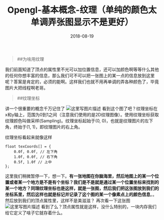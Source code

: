 ﻿---
layout: post
categories: opengl
title: 'Opengl-基本概念-纹理（单纯的颜色太单调弄张图显示不是更好）'
date: 2018-08-19
---

> ##为啥用纹理

  我们前面知道了顶点的属性里不光可以加位置信息，还可以加颜色啊等等什么其他的任何你想丰富的信息，那么我们可不可以把一张图上的某一点的信息放到这里呢？答案是肯定的，必须的能啊。这样我们也就不用再单调的弄各种颜色了，毕竟图片大把线程啊老哥。

> ##纹理坐标

  讲一个很重要的概念千万记住了
  ![这里写图片描述](/images/opengl/uv1.png)
  看到这个图了吧？纹理坐标在x和y轴上，范围为0到1之间（注意我们使用的是2D纹理图像）。使用纹理坐标获取纹理颜色叫做采样(Sampling)。纹理坐标起始于(0, 0)，也就是纹理图片的左下角，终始于(1, 1)，即纹理图片的右上角。
  
纹理坐标看起来就像这样
```
float texCoords[] = {
    0.0f, 0.0f, // 左下角
    1.0f, 0.0f, // 右下角
    0.5f, 1.0f // 上中
};
```
这里我们稍微暂停一下，想一下。**有一张地图在你脑海里，然后地图上的某一个位置或者某一个地方是不是有个坐标？我们是不是就是通过某一个位置坐标来找到的某一个地方？同理纹理坐标也是这样，就是一张图，然后我们把这张图放到我们的坐标系里，然后这样也就是标记并记录了这个图的某一个像素点上的颜色信息**。。然后放到我们的顶点属性里，这样不是美滋滋？
再次看一下这张图
![这里写图片描述](/images/opengl/uv2.png)
看到了么？顶点属性就是这样，没什么特别的，一块内存我们给它定义了啥子它就存着什么。
